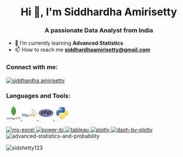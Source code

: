 <h1 align="center">Hi 👋, I'm Siddhardha Amirisetty</h1>
<h3 align="center">A passionate Data Analyst from India</h3>

- 🌱 I’m currently learning <strong>Advanced Statistics</strong>
- 📫 How to reach me <strong>siddhardhaamirisetty@gmail.com</strong>

<h3 align="left">Connect with me:</h3>
<p align="left">
  <a href="https://linkedin.com/in/siddhardha amirisetty" target="_blank" rel="noreferrer">
    <img align="center" src="https://raw.githubusercontent.com/rahuldkjain/github-profile-readme-generator/master/src/images/icons/Social/linked-in-alt.svg" alt="siddhardha amirisetty" height="30" width="40" />
  </a>
</p>

<h3 align="left">Languages and Tools:</h3>

<!-- Databases / Languages -->
<p align="left">
  <a href="https://www.mongodb.com/" target="_blank" rel="noreferrer">
    <img src="https://raw.githubusercontent.com/devicons/devicon/master/icons/mongodb/mongodb-original-wordmark.svg" alt="mongodb" width="40" height="40"/>
  </a>
  <a href="https://www.mysql.com/" target="_blank" rel="noreferrer">
    <img src="https://raw.githubusercontent.com/devicons/devicon/master/icons/mysql/mysql-original-wordmark.svg" alt="mysql" width="40" height="40"/>
  </a>
  <a href="https://www.php.net" target="_blank" rel="noreferrer">
    <img src="https://raw.githubusercontent.com/devicons/devicon/master/icons/php/php-original.svg" alt="php" width="40" height="40"/>
  </a>
  <a href="https://www.python.org" target="_blank" rel="noreferrer">
    <img src="https://raw.githubusercontent.com/devicons/devicon/master/icons/python/python-original.svg" alt="python" width="40" height="40"/>
  </a>
</p>

<!-- Analytics & BI -->
<p align="left">
  <a href="https://www.microsoft.com/en-us/microsoft-365/excel" target="_blank" rel="noreferrer">
    <img src="https://www.vectorlogo.zone/logos/microsoft_excel/microsoft_excel-icon.svg" alt="ms-excel" width="40" height="40"/>
  </a>
  <a href="https://powerbi.microsoft.com/" target="_blank" rel="noreferrer">
    <img src="https://www.vectorlogo.zone/logos/microsoft_powerbi/microsoft_powerbi-icon.svg" alt="power-bi" width="40" height="40"/>
  </a>
  <a href="https://www.tableau.com/" target="_blank" rel="noreferrer">
    <img src="https://www.vectorlogo.zone/logos/tableau/tableau-icon.svg" alt="tableau" width="40" height="40"/>
  </a>
  <a href="https://plotly.com/" target="_blank" rel="noreferrer">
    <img src="https://www.vectorlogo.zone/logos/plot_ly/plot_ly-icon.svg" alt="plotly" width="40" height="40"/>
  </a>
  <!-- Dash doesn't have a widely used standalone SVG icon; using a clean badge -->
  <a href="https://dash.plotly.com/" target="_blank" rel="noreferrer">
    <img src="https://img.shields.io/badge/Dash-Plotly-informational?logo=plotly&logoColor=white" alt="dash-by-plotly" />
  </a>
  <!-- Advanced Statistics & Probability as a badge -->
  <img src="https://img.shields.io/badge/Advanced%20Statistics%20%26%20Probability-✓-success" alt="advanced-statistics-and-probability" />
</p>

<p>
  <img align="center" src="https://github-readme-stats.vercel.app/api/top-langs?username=sidshetty123&show_icons=true&locale=en&layout=compact" alt="sidshetty123" />
</p>
